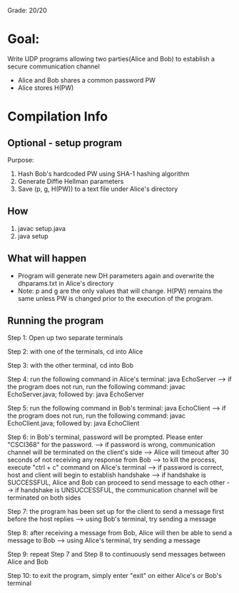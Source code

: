 Grade: 20/20

# Goal:
Write UDP programs allowing two parties(Alice and Bob) to establish a secure communication channel

- Alice and Bob shares a common password PW
- Alice stores H(PW)

# Compilation Info

Optional - setup program
------------------------
Purpose:
1. Hash Bob's hardcoded PW using SHA-1 hashing algorithm
2. Generate Diffie Hellman parameters
3. Save (p, g, H(PW)) to a text file under Alice's directory

How
---
1. javac setup.java
2. java setup

What will happen
----------------
- Program will generate new DH parameters again and overwrite the dhparams.txt in Alice's directory
- Note: p and g are the only values that will change. H(PW) remains the same unless PW is changed prior to the execution of the program.


Running the program
-------------------
Step 1: Open up two separate terminals

Step 2: with one of the terminals, cd into Alice

Step 3: with the other terminal, cd into Bob

Step 4: run the following command in Alice's terminal: java EchoServer
--> if the program does not run, run the following command: javac EchoServer.java; followed by: java EchoServer

Step 5: run the following command in Bob's terminal: java EchoClient
--> if the program does not run, run the following command: javac EchoClient.java; followed by: java EchoClient

Step 6: in Bob's terminal, password will be prompted. Please enter "CSCI368" for the password.
--> if password is wrong, communication channel will be terminated on the client's side
    --> Alice will timeout after 30 seconds of not receiving any response from Bob
    --> to kill the process, execute "ctrl + c" command on Alice's terminal
--> if password is correct, host and client will begin to establish handshake
    --> if handshake is SUCCESSFUL, Alice and Bob can proceed to send message to each other
    --> if handshake is UNSUCCESSFUL, the communication channel will be terminated on both sides

Step 7: the program has been set up for the client to send a message first before the host replies
--> using Bob's terminal, try sending a message

Step 8: after receiving a message from Bob, Alice will then be able to send a message to Bob
--> using Alice's terminal, try sending a message

Step 9: repeat Step 7 and Step 8 to continuously send messages between Alice and Bob

Step 10: to exit the program, simply enter "exit" on either Alice's or Bob's terminal